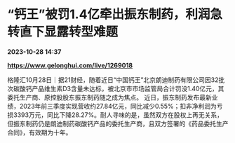 # “钙王”被罚1.4亿牵出振东制药，利润急转直下显露转型难题

**2023-10-28 14:37**

**https://www.gelonghui.com/live/1269018**

格隆汇10月28日｜据21财经，随着近日“中国钙王”北京朗迪制药有限公司因32批次碳酸钙产品维生素D3含量未达标，被北京市市场监管局合计罚没1.40亿元，其委托生产商、原控股股东振东制药随之成为焦点。 近日，振东制药发布最新业绩，2023年前三季度实现营收约27.84亿元，同比减少0.55%；扣非净利润为亏损3393万元，同比下降28.27%。耐人寻味的是，虽然双方在股权上再无关系，但振东制药仍是朗迪制药碳酸钙产品的委托生产商，且双方签署的《药品委托生产合同》，有效期为十年。